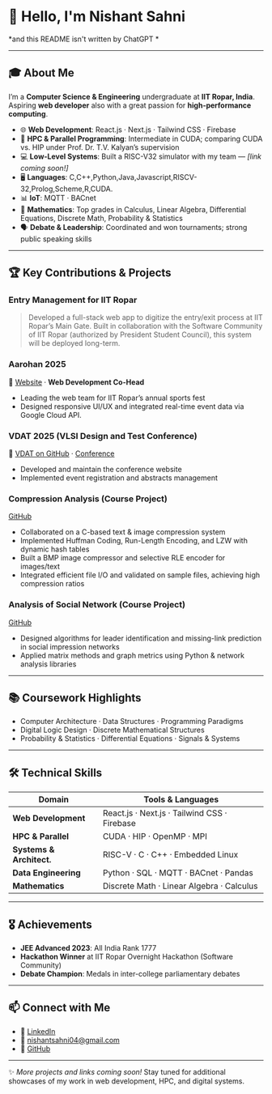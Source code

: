 # 👋 Hello, I'm Nishant Sahni

*and this README isn't written by ChatGPT *

---

## 🎓 About Me

I’m a **Computer Science & Engineering** undergraduate at **IIT Ropar, India**. Aspiring **web developer** also with a great passion for **high-performance computing**.

* 🌐 **Web Development**: React.js · Next.js · Tailwind CSS · Firebase
* 🚀 **HPC & Parallel Programming**: Intermediate in CUDA; comparing CUDA vs. HIP under Prof. Dr. T.V. Kalyan’s supervision
* 💻 **Low-Level Systems**: Built a RISC-V32 simulator with my team — *\[link coming soon!]*
* 🖥️ **Languages**: C,C++,Python,Java,Javascript,RISCV-32,Prolog,Scheme,R,CUDA.
* 📊 **IoT**: MQTT · BACnet
* 🧮 **Mathematics**: Top grades in Calculus, Linear Algebra, Differential Equations, Discrete Math, Probability & Statistics
* 🗣️ **Debate & Leadership**: Coordinated and won tournaments; strong public speaking skills

---

## 🏆 Key Contributions & Projects

### Entry Management for IIT Ropar

> Developed a full-stack web app to digitize the entry/exit process at IIT Ropar’s Main Gate. Built in collaboration with the Software Community of IIT Ropar (authorized by President Student Council), this system will be deployed long-term.

### Aarohan 2025

🔗 [Website](https://iitrpr.ac.in/aarohan) · **Web Development Co-Head**

* Leading the web team for IIT Ropar’s annual sports fest
* Designed responsive UI/UX and integrated real-time event data via Google Cloud API.

### VDAT 2025 (VLSI Design and Test Conference)

🔗 [VDAT on GitHub](https://github.com/AyushTyagi2/VDAT) · [Conference](https://vdat.org.in)

* Developed and maintain the conference website
* Implemented event registration and abstracts management

### Compression Analysis (Course Project)
[GitHub](https://github.com/Nishant-Sahni/CS201_Project)
* Collaborated on a C-based text & image compression system
* Implemented Huffman Coding, Run-Length Encoding, and LZW with dynamic hash tables
* Built a BMP image compressor and selective RLE encoder for images/text
* Integrated efficient file I/O and validated on sample files, achieving high compression ratios

### Analysis of Social Network (Course Project)
[GitHub](https://github.com/Nishant-Sahni/Analysis-of-Social-Networks)
* Designed algorithms for leader identification and missing-link prediction in social impression networks
* Applied matrix methods and graph metrics using Python & network analysis libraries

---

## 📚 Coursework Highlights

* Computer Architecture · Data Structures · Programming Paradigms
* Digital Logic Design · Discrete Mathematical Structures
* Probability & Statistics · Differential Equations · Signals & Systems

---

## 🛠️ Technical Skills

| Domain                   | Tools & Languages                            |
| ------------------------ | -------------------------------------------- |
| **Web Development**      | React.js · Next.js · Tailwind CSS · Firebase |
| **HPC & Parallel**       | CUDA · HIP · OpenMP · MPI                    |
| **Systems & Architect.** | RISC-V · C · C++ · Embedded Linux            |
| **Data Engineering**     | Python · SQL · MQTT · BACnet · Pandas        |
| **Mathematics**          | Discrete Math · Linear Algebra · Calculus    |

---

## 🎖️ Achievements

* **JEE Advanced 2023**: All India Rank 1777
* **Hackathon Winner** at IIT Ropar Overnight Hackathon (Software Community)
* **Debate Champion**: Medals in inter-college parliamentary debates

---

## 📫 Connect with Me

* 🔗 [LinkedIn](https://www.linkedin.com/in/nishant-sahni-a7b01130a)
* 📧 [nishantsahni04@gmail.com](mailto:nishantsahni04@gmail.com)
* 🐙 [GitHub](https://github.com/Nishant-Sahni)

---

✨ *More projects and links coming soon!*
Stay tuned for additional showcases of my work in web development, HPC, and digital systems.
